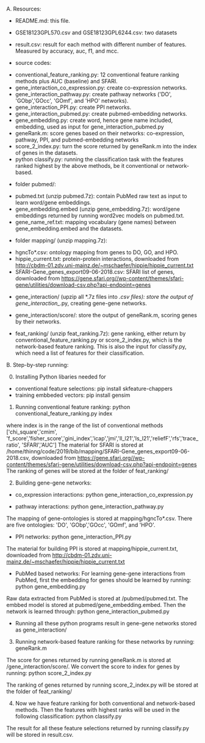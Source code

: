 A. Resources:
- README.md: this file.
- GSE18123GPL570.csv and GSE18123GPL6244.csv: two datasets
- result.csv: result for each method with different number of features. Measured by accuracy, auc, f1, and	mcc.

- source codes:
+ conventional_feature_ranking.py: 12 conventional feature ranking methods plus AUC (baseline) and SFARI.
+ gene_interaction_co_expression.py: create co-expression networks.
+ gene_interaction_pathway.py: create pathway networks ('DO', 'GObp','GOcc', 'GOmf', and 'HPO' networks).
+ gene_interaction_PPI.py: create PPI networks.
+ gene_interaction_pubmed.py: create pubmed-embedding networks.
+ gene_embedding.py: create word, hence gene name included, embedding, used as input for gene_interaction_pubmed.py
+ geneRank.m: score genes based on their networks: co-expression, pathway, PPI, and pubmed-embedding networks
+ score_2_index.py: turn the score returned by geneRank.m into the index of genes in the datasets. 
+ python classify.py: running the classification task with the features ranked highest by the above methods, be it conventional or network-based.

- folder pubmed/: 
+ pubmed.txt (unzip pubmed.7z): contain PubMed raw text as input to learn word/gene embeddings.
+ gene_embedding.embed (unzip gene_embedding.7z): word/gene embeddings returned by running word2vec models on pubmed.txt.
+ gene_name_ref.txt: mapping vocabulary (gene names) between gene_embedding.embed and the datasets. 

- folder mapping/ (unzip mapping.7z):
+ hgncTo*.csv: ontology mapping from genes to DO, GO, and HPO.
+ hippie_current.txt: protein-protein interactions, downloaded from http://cbdm-01.zdv.uni-mainz.de/~mschaefer/hippie/hippie_current.txt 
+ SFARI-Gene_genes_export09-06-2018.csv: SFARI list of genes, downloaded from https://gene.sfari.org//wp-content/themes/sfari-gene/utilities/download-csv.php?api-endpoint=genes

- gene_interaction/ (upzip all *.7z files into *.csv files): store the output of gene_interaction_*.py, creating gene-gene networks. 
+ gene_interaction/score/: store the output of geneRank.m, scoring genes by their networks.

- feat_ranking/ (unzip feat_ranking.7z): gene ranking, either return by conventional_feature_ranking.py or score_2_index.py, which is the network-based feature ranking.
This is also the input for classify.py, which need a list of features for their classification.    

B. Step-by-step running:

0. Installing Python libaries needed for 
- conventional feature selections:
pip install skfeature-chappers
- training embbeded vectors: 
pip install gensim

1. Running conventional feature ranking:
python conventional_feature_ranking.py index

where index is in the range of the list of conventional methods ['chi_square','cmim', 'f_score','fisher_score','gini_index','icap','jmi','ll_l21','ls_l21','reliefF','rfs','trace_ratio', 'SFARI','AUC']
The material for SFARI is stored at /home/thinng/code/2019/bib/mapping/SFARI-Gene_genes_export09-06-2018.csv, 
downloaded from https://gene.sfari.org//wp-content/themes/sfari-gene/utilities/download-csv.php?api-endpoint=genes
The ranking of genes will be stored at the folder of feat_ranking/

2. Building gene-gene networks:

- co_expression interactions: python gene_interaction_co_expression.py

- pathway interactions: python gene_interaction_pathway.py

The mapping of gene-ontologies is stored at mapping/hgncTo*.csv. There are five ontologies: 'DO', 'GObp','GOcc', 'GOmf', and 'HPO'.

- PPI networks: python gene_interaction_PPI.py

The material for building PPI is stored at mapping/hippie_current.txt, downloaded from http://cbdm-01.zdv.uni-mainz.de/~mschaefer/hippie/hippie_current.txt

- PubMed based networks:
For learning gene-gene interactions from PubMed, first the embedding for genes should be learned by running: python gene_embedding.py

Raw data extracted from PubMed is stored at /pubmed/pubmed.txt. The embbed model is stored at pubmed/gene_embedding.embed.
Then the network is learned through: python gene_interaction_pubmed.py

- Running all these python programs result in gene-gene networks stored as gene_interaction/

3. Running network-based feature ranking for these networks by running: geneRank.m

The score for genes returned by running geneRank.m is stored at /gene_interaction/score/. We convert the score to index for genes by running: python score_2_index.py

The ranking of genes returned by running score_2_index.py will be stored at the folder of feat_ranking/

4. Now we have feature ranking for both conventional and network-based methods. Then the features with highest ranks will be used in the following classification:  python classify.py

The result for all these feature selections returned by running classify.py will be stored in result.csv.

